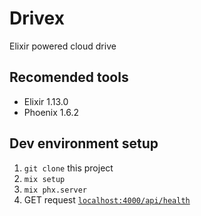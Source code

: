 # Drivex
Elixir powered cloud drive

## Recomended tools
- Elixir 1.13.0
- Phoenix 1.6.2
## Dev environment setup
1. `git clone` this project
2. `mix setup`
3. `mix phx.server`
4. GET request [`localhost:4000/api/health`](http://localhost:4000/api/health)
